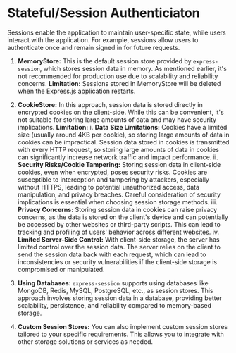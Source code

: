 # Stateful/Session Authenticiaton
Sessions enable the application to maintain user-specific state, while users interact with the application. For example, sessions allow users to authenticate once and remain signed in for future requests.
1. **MemoryStore:** 
  This is the default session store provided by `express-session`, which 
  stores session data in memory. As mentioned earlier, it's not 
  recommended for production use due to scalability and reliability
  concerns.
  **Limitation:**
  Sessions stored in MemoryStore will be deleted when the Express.js 
  application restarts.

2. **CookieStore:**
  In this approach, session data is stored directly in encrypted cookies on
  the client-side. While this can be convenient, it's not suitable for
  storing large amounts of data and may have security implications.
  **Limitation:**
    i. **Data Size Limitations:** 
        Cookies have a limited size (usually around 4KB per cookie), so storing large amounts of data in cookies can be impractical. Session data stored in cookies is transmitted with every HTTP request, so storing large amounts of data in cookies can significantly increase network traffic and impact performance.
    ii. **Security Risks/Cookie Tampering:** 
        Storing session data in client-side cookies, even when encrypted, poses security risks. Cookies are susceptible to interception and tampering by attackers, especially without HTTPS, leading to potential unauthorized access, data manipulation, and privacy breaches. Careful consideration of security implications is essential when choosing session storage methods.
    iii. **Privacy Concerns:** 
        Storing session data in cookies can raise privacy concerns, as the data is stored on the client's device and can potentially be accessed by other websites or third-party scripts. This can lead to tracking and profiling of users' behavior across different websites.
    iv. **Limited Server-Side Control:** 
        With client-side storage, the server has limited control over the session data. The server relies on the client to send the session data back with each request, which can lead to inconsistencies or security vulnerabilities if the client-side storage is compromised or manipulated.

1. **Using Databases:**
  `express-session` supports using databases like MongoDB, Redis, MySQL, PostgreSQL, etc., as session stores. This approach involves storing session data in a database, providing better scalability, persistence, and reliability compared to memory-based storage.

1. **Custom Session Stores:**
  You can also implement custom session stores tailored to your specific requirements. This allows you to integrate with other storage solutions or services as needed.
